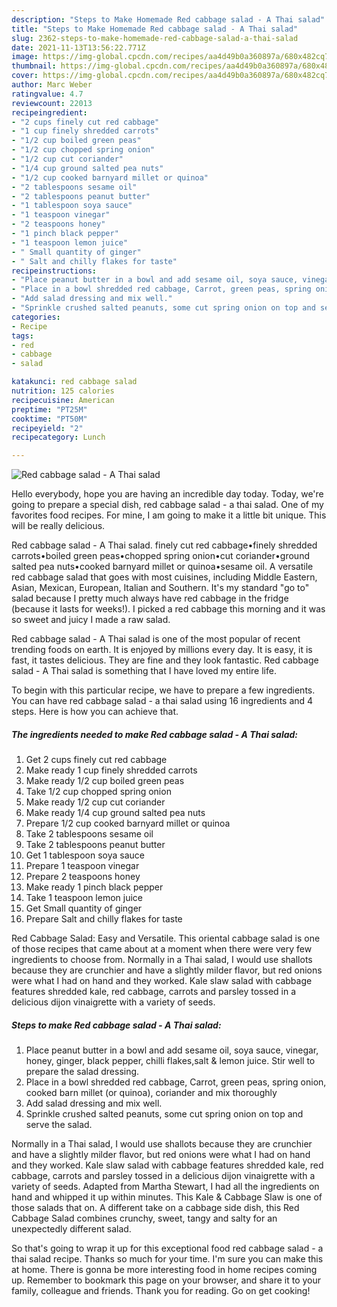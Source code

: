 ```yaml
---
description: "Steps to Make Homemade Red cabbage salad - A Thai salad"
title: "Steps to Make Homemade Red cabbage salad - A Thai salad"
slug: 2362-steps-to-make-homemade-red-cabbage-salad-a-thai-salad
date: 2021-11-13T13:56:22.771Z
image: https://img-global.cpcdn.com/recipes/aa4d49b0a360897a/680x482cq70/red-cabbage-salad-a-thai-salad-recipe-main-photo.jpg
thumbnail: https://img-global.cpcdn.com/recipes/aa4d49b0a360897a/680x482cq70/red-cabbage-salad-a-thai-salad-recipe-main-photo.jpg
cover: https://img-global.cpcdn.com/recipes/aa4d49b0a360897a/680x482cq70/red-cabbage-salad-a-thai-salad-recipe-main-photo.jpg
author: Marc Weber
ratingvalue: 4.7
reviewcount: 22013
recipeingredient:
- "2 cups finely cut red cabbage"
- "1 cup finely shredded carrots"
- "1/2 cup boiled green peas"
- "1/2 cup chopped spring onion"
- "1/2 cup cut coriander"
- "1/4 cup ground salted pea nuts"
- "1/2 cup cooked barnyard millet or quinoa"
- "2 tablespoons sesame oil"
- "2 tablespoons peanut butter"
- "1 tablespoon soya sauce"
- "1 teaspoon vinegar"
- "2 teaspoons honey"
- "1 pinch black pepper"
- "1 teaspoon lemon juice"
- " Small quantity of ginger"
- " Salt and chilly flakes for taste"
recipeinstructions:
- "Place peanut butter in a bowl and add sesame oil, soya sauce, vinegar, honey, ginger, black pepper, chilli flakes,salt &amp; lemon juice. Stir well to prepare the salad dressing."
- "Place in a bowl shredded red cabbage, Carrot, green peas, spring onion, cooked barn millet (or quinoa), coriander and mix thoroughly"
- "Add salad dressing and mix well."
- "Sprinkle crushed salted peanuts, some cut spring onion on top and serve the salad."
categories:
- Recipe
tags:
- red
- cabbage
- salad

katakunci: red cabbage salad 
nutrition: 125 calories
recipecuisine: American
preptime: "PT25M"
cooktime: "PT50M"
recipeyield: "2"
recipecategory: Lunch

---
```



![Red cabbage salad - A Thai salad](https://img-global.cpcdn.com/recipes/aa4d49b0a360897a/680x482cq70/red-cabbage-salad-a-thai-salad-recipe-main-photo.jpg)

Hello everybody, hope you are having an incredible day today. Today, we're going to prepare a special dish, red cabbage salad - a thai salad. One of my favorites food recipes. For mine, I am going to make it a little bit unique. This will be really delicious.

Red cabbage salad - A Thai salad. finely cut red cabbage•finely shredded carrots•boiled green peas•chopped spring onion•cut coriander•ground salted pea nuts•cooked barnyard millet or quinoa•sesame oil. A versatile red cabbage salad that goes with most cuisines, including Middle Eastern, Asian, Mexican, European, Italian and Southern. It&#39;s my standard &#34;go to&#34; salad because I pretty much always have red cabbage in the fridge (because it lasts for weeks!). I picked a red cabbage this morning and it was so sweet and juicy I made a raw salad.

Red cabbage salad - A Thai salad is one of the most popular of recent trending foods on earth. It is enjoyed by millions every day. It is easy, it is fast, it tastes delicious. They are fine and they look fantastic. Red cabbage salad - A Thai salad is something that I have loved my entire life.


To begin with this particular recipe, we have to prepare a few ingredients. You can have red cabbage salad - a thai salad using 16 ingredients and 4 steps. Here is how you can achieve that.

<!--inarticleads1-->

##### The ingredients needed to make Red cabbage salad - A Thai salad:

1. Get 2 cups finely cut red cabbage
1. Make ready 1 cup finely shredded carrots
1. Make ready 1/2 cup boiled green peas
1. Take 1/2 cup chopped spring onion
1. Make ready 1/2 cup cut coriander
1. Make ready 1/4 cup ground salted pea nuts
1. Prepare 1/2 cup cooked barnyard millet or quinoa
1. Take 2 tablespoons sesame oil
1. Take 2 tablespoons peanut butter
1. Get 1 tablespoon soya sauce
1. Prepare 1 teaspoon vinegar
1. Prepare 2 teaspoons honey
1. Make ready 1 pinch black pepper
1. Take 1 teaspoon lemon juice
1. Get  Small quantity of ginger
1. Prepare  Salt and chilly flakes for taste


Red Cabbage Salad: Easy and Versatile. This oriental cabbage salad is one of those recipes that came about at a moment when there were very few ingredients to choose from. Normally in a Thai salad, I would use shallots because they are crunchier and have a slightly milder flavor, but red onions were what I had on hand and they worked. Kale slaw salad with cabbage features shredded kale, red cabbage, carrots and parsley tossed in a delicious dijon vinaigrette with a variety of seeds. 

<!--inarticleads2-->

##### Steps to make Red cabbage salad - A Thai salad:

1. Place peanut butter in a bowl and add sesame oil, soya sauce, vinegar, honey, ginger, black pepper, chilli flakes,salt &amp; lemon juice. Stir well to prepare the salad dressing.
1. Place in a bowl shredded red cabbage, Carrot, green peas, spring onion, cooked barn millet (or quinoa), coriander and mix thoroughly
1. Add salad dressing and mix well.
1. Sprinkle crushed salted peanuts, some cut spring onion on top and serve the salad.


Normally in a Thai salad, I would use shallots because they are crunchier and have a slightly milder flavor, but red onions were what I had on hand and they worked. Kale slaw salad with cabbage features shredded kale, red cabbage, carrots and parsley tossed in a delicious dijon vinaigrette with a variety of seeds. Adapted from Martha Stewart, I had all the ingredients on hand and whipped it up within minutes. This Kale &amp; Cabbage Slaw is one of those salads that on. A different take on a cabbage side dish, this Red Cabbage Salad combines crunchy, sweet, tangy and salty for an unexpectedly different salad. 

So that's going to wrap it up for this exceptional food red cabbage salad - a thai salad recipe. Thanks so much for your time. I'm sure you can make this at home. There is gonna be more interesting food in home recipes coming up. Remember to bookmark this page on your browser, and share it to your family, colleague and friends. Thank you for reading. Go on get cooking!
